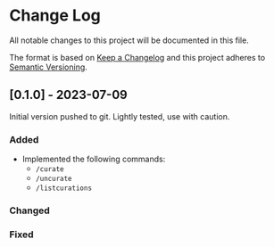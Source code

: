
# Change Log
All notable changes to this project will be documented in this file.
 
The format is based on [Keep a Changelog](http://keepachangelog.com/)
and this project adheres to [Semantic Versioning](http://semver.org/).
 
## [0.1.0] - 2023-07-09
 
Initial version pushed to git. Lightly tested, use with caution.
 
### Added
- Implemented the following commands:
    - `/curate`
    - `/uncurate`
    - `/listcurations`
 
### Changed
 
### Fixed